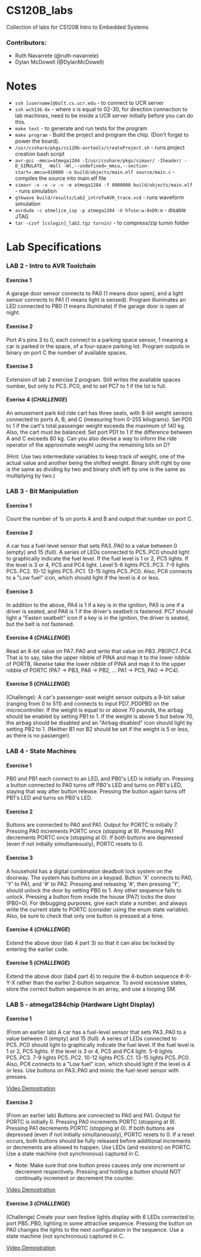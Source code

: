 # CS120B_labs
Collection of labs for CS120B Intro to Embedded Systems
### Contributors:
* Ruth Navarrete (@ruth-navarrete)
* Dylan McDowell (@DylanMcDowell)

# Notes
* `ssh [username]@bolt.cs.ucr.edu` - to connect to UCR server
* `ssh wch136-0x` - where x is equal to 02-30, for direction connection to lab machines, need to be inside a UCR server initially before you can do this.
* `make test` - to generate and run tests for the program
* `make program` - Build the project and program the chip. (Don't forget to power the board). 
* `/usr/csshare/pkgs/cs120b-avrtools/createProject.sh` - runs project creation bash script
* `avr-gcc -mmcu=atmega1284 -I/usr/csshare/pkgs/simavr/ -Iheader/ -D_SIMULATE_ -Wall -Wl,--undefined=_mmcu,--section-start=.mmcu=910000 -o build/objects/main.elf source/main.c` - compiles the source into main.elf file
* `simavr -v -v -v -v -m atmega1284 -f 8000000 build/objects/main.elf` - runs simulation
* `gtkwave build/results/Lab2_introToAVR_trace.vcd` - runs waveform simulation
* `avrdude -c atmelice_isp -p atmega1284 -U hfuse:w:0xD9:m` - disable JTAG
* `tar -czvf [cslogin]_lab2.tgz turnin/` - to compress/zip turnin folder


# Lab Specifications
### LAB 2 - Intro to AVR Toolchain
#### Exercise 1
A garage door sensor connects to PA0 (1 means door open), and a light sensor connects to PA1 (1 means light is sensed). Program illuminates an LED connected to PB0 (1 means illuminate) if the garage door is open at night.

#### Exercise 2
Port A's pins 3 to 0, each connect to a parking space sensor, 1 meaning a car is parked in the space, of a four-space parking lot. Program outputs in binary on port C the number of available spaces.

#### Exercise 3
Extension of lab 2 exercise 2 program. Still writes the available spaces number, but only to PC3..PC0, and to set PC7 to 1 if the lot is full.

#### Exerise 4 (_CHALLENGE_)
An amusement park kid ride cart has three seats, with 8-bit weight sensors connected to ports A, B, and C (measuring from 0-255 kilograms). Set PD0 to 1 if the cart's total passenger weight exceeds the maximum of 140 kg. Also, the cart must be balanced: Set port PD1 to 1 if the difference between A and C exceeds 80 kg. Can you also devise a way to inform the ride operator of the approximate weight using the remaining bits on D?

(Hint: Use two intermediate variables to keep track of weight, one of the actual value and another being the shifted weight. Binary shift right by one is the same as dividing by two and binary shift left by one is the same as multiplying by two.)

### LAB 3 - Bit Manipulation
#### Exercise 1
Count the number of 1s on ports A and B and output that number on port C.

#### Exercise 2
A car has a fuel-level sensor that sets PA3..PA0 to a value between 0 (empty) and 15 (full). A series of LEDs connected to PC5..PC0 should light to graphically indicate the fuel level. If the fuel level is 1 or 2, PC5 lights. If the level is 3 or 4, PC5 and PC4 light. Level 5-6 lights PC5..PC3. 7-9 lights PC5..PC2. 10-12 lights PC5..PC1. 13-15 lights PC5..PC0. Also, PC6 connects to a "Low fuel" icon, which should light if the level is 4 or less. 

#### Exercise 3
In addition to the above, PA4 is 1 if a key is in the ignition, PA5 is one if a driver is seated, and PA6 is 1 if the driver's seatbelt is fastened. PC7 should light a "Fasten seatbelt" icon if a key is in the ignition, the driver is seated, but the belt is not fastened.

#### Exercise 4 (_CHALLENGE_)
Read an 8-bit value on PA7..PA0 and write that value on PB3..PB0PC7..PC4. That is to say,  take the upper nibble of PINA and map it to the lower nibble of PORTB, likewise take the lower nibble of PINA and map it to the upper nibble of PORTC (PA7 -> PB3, PA6 -> PB2, … PA1 -> PC5, PA0 -> PC4).

#### Exercise 5 (_CHALLENGE_)
(Challenge): A car's passenger-seat weight sensor outputs a 9-bit value (ranging from 0 to 511) and connects to input PD7..PD0PB0 on the microcontroller. If the weight is equal to or above 70 pounds, the airbag should be enabled by setting PB1 to 1. If the weight is above 5 but below 70, the airbag should be disabled and an "Airbag disabled" icon should light by setting PB2 to 1. (Neither B1 nor B2 should be set if the weight is 5 or less, as there is no passenger). 

### LAB 4 - State Machines
#### Exercise 1
PB0 and PB1 each connect to an LED, and PB0's LED is initially on. Pressing a button connected to PA0 turns off PB0's LED and turns on PB1's LED, staying that way after button release. Pressing the button again turns off PB1's LED and turns on PB0's LED. 

#### Exercise 2
Buttons are connected to PA0 and PA1. Output for PORTC is initially 7. Pressing PA0 increments PORTC once (stopping at 9). Pressing PA1 decrements PORTC once (stopping at 0). If both buttons are depressed (even if not initially simultaneously), PORTC resets to 0.

#### Exercise 3
A household has a digital combination deadbolt lock system on the doorway. The system has buttons on a keypad. Button 'X' connects to PA0, 'Y' to PA1, and '#' to PA2. Pressing and releasing '#', then pressing 'Y', should unlock the door by setting PB0 to 1. Any other sequence fails to unlock. Pressing a button from inside the house (PA7) locks the door (PB0=0). For debugging purposes, give each state a number, and always write the current state to PORTC (consider using the enum state variable). Also, be sure to check that only one button is pressed at a time. 

#### Exercise 4 (_CHALLENGE_)
Extend the above door (lab 4 part 3) so that it can also be locked by entering the earlier code.

#### Exercise 5 (_CHALLENGE_)
 Extend the above door (lab4 part 4) to require the 4-button sequence #-X-Y-X rather than the earlier 2-button sequence. To avoid excessive states, store the correct button sequence in an array, and use a looping SM. 

### LAB 5 - atmega1284chip (Hardware Light Display)
#### Exercise 1
(From an earlier lab) A car has a fuel-level sensor that sets PA3..PA0 to a value between 0 (empty) and 15 (full). A series of LEDs connected to PC5..PC0 should light to graphically indicate the fuel level. If the fuel level is 1 or 2, PC5 lights. If the level is 3 or 4, PC5 and PC4 light. 5-6 lights PC5..PC3. 7-9 lights PC5..PC2. 10-12 lights PC5..C1. 13-15 lights PC5..PC0. Also, PC6 connects to a "Low fuel" icon, which should light if the level is 4 or less. Use buttons on PA3..PA0 and mimic the fuel-level sensor with presses.

[Video Demostration](http://youtu.be/_6BjqDXpdVk)

#### Exercise 2
(From an earlier lab) Buttons are connected to PA0 and PA1. Output for PORTC is initially 0. Pressing PA0 increments PORTC (stopping at 9). Pressing PA1 decrements PORTC (stopping at 0). If both buttons are depressed (even if not initially simultaneously), PORTC resets to 0. If a reset occurs, both buttons should be fully released before additional increments or decrements are allowed to happen. Use LEDs (and resistors) on PORTC. Use a state machine (not synchronous) captured in C. 
* Note: Make sure that one button press causes only one increment or decrement respectively. Pressing and holding a button should NOT continually increment or decrement the counter.

[Video Demostration](http://youtu.be/a0cX_cjr5t0)

#### Exercise 3 (_CHALLENGE_)
(Challenge) Create your own festive lights display with 6 LEDs connected to port PB5..PB0, lighting in some attractive sequence. Pressing the button on PA0 changes the lights to the next configuration in the sequence.  Use a state machine (not synchronous) captured in C. 

[Video Demostration](http://youtu.be/ceOSKTxOP74)
